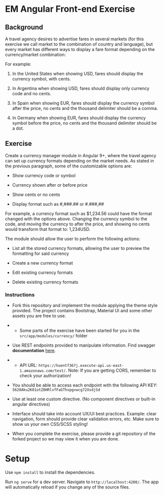 
# EM Angular Front-end Exercise


## Background


A travel agency desires to advertise fares in several markets (for this exercise we call market to the combination of country and language), but every market has different ways to display a fare format depending on the currency/market combination:

  
For example:

1.  In the United States when showing USD, fares should display the currency symbol, with cents.
    
2.  In Argentina when showing USD, fares should display only currency code and no cents.
    
3.  In Spain when showing EUR, fares should display the currency symbol after the price, no cents and the thousand delimiter should be a comma.
    
4.  In Germany when showing EUR, fares should display the currency symbol before the price, no cents and the thousand delimiter should be a dot.
    

## Exercise

Create a currency manager module in Angular 9+, where the travel agency can set up currency formats depending on the market needs. As stated in the previous paragraph, some of the customizable options are:

-   Show currency code or symbol
    
-   Currency shown after or before price
    
-   Show cents or no cents
    
-   Display format such as #,###.## or #.###,##
    
For example, a currency format such as $1,234.56 could have the format changed with the options above. Changing the currency symbol to the code, and moving the currency to after the price, and showing no cents would transform that format to: 1,234USD.

The module should allow the user to perform the following actions:

-   List all the stored currency formats, allowing the user to preview the formatting for said currency
    
-   Create a new currency format
    
-   Edit existing currency formats
    
-   Delete existing currency formats
  

 ### Instructions

-   Fork this repository and implement the module applying the theme style provided. The project contains Bootstrap, Material UI and some other assets you are free to use.

- - Some parts of the exercise have been started for you in the `src/app/modules/currency/` folder
    
-   Use REST endpoints provided to manipulate information. Find swagger **documentation** [here](https://drive.google.com/file/d/1UAXDumyujiel_Ej9tNysEpBgQpUg9WEn/view?usp=sharing).

- - API URL: `https://huentf367j.execute-api.us-east-1.amazonaws.com/test/`. Note: If you are getting CORS, remember to check your authorization!
    
-   You should be able to access each endpoint with the following API KEY: `5620Aku2K01otZ0HRlvfFaGThvpgvwcg72XsdjSd`
    
-   Use at least one custom directive. (No component directives or built-in angular directives)
    
-   Interface should take into account UX/UI best practices. Example: clear navigation, form should provide clear validation errors, etc. Make sure to show us your own CSS/SCSS styling!
    
-   When you complete the exercise, please provide a git repository of the forked project so we may view it when you are done.

  
 
# Setup

Use `npm install` to install the dependencies.

Run `ng serve` for a dev server. Navigate to `http://localhost:4200/`. The app will automatically reload if you change any of the source files.